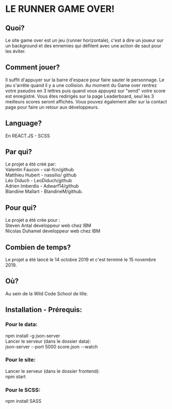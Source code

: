 # LE RUNNER GAME OVER!

## Quoi? 
Le site game over est un jeu (runner horizontale), c'est à dire un joueur sur un background et des ennemies qui défilent avec une action de saut pour les éviter. 

## Comment jouer? 
Il suffit d'appuyer sur la barre d'espace pour faire sauter le personnage. Le jeu s'arrête quand il y a une collision. Au moment du Game over rentrez votre pseudos en 3 lettres puis quand vous appuyez sur "send" votre score est enregistré. Vous êtes redirigés sur la page Leaderboard, seul les 3 meilleurs scores seront affichés. Vous pouvez également aller sur la contact page pour faire un retour aux développeurs. 

## Language? 
En REACT.JS - SCSS

## Par qui? 
Le projet a été créé par: <br/>
Valentin Faucon - val-fcn/github<br/>
Matthieu Hubert - nassilio/ github<br/>
Léo Diduch - LeoDiduch/github<br/>
Adrien Imberdis - Adwarf14/github<br/>
Blandine Mallart - BlandineM/github.

## Pour qui? 
Le projet a été crée pour : <br/>
Steven Antal developpeur web chez IBM <br/>
Nicolas Duhamel developpeur web chez IBM

## Combien de temps? 
Le projet a été lancé le 14 octobre 2019 et c'est terminé le 15 novembre 2019.

## Où? 
Au sein de la Wild Code School de lille.

## Installation - Prérequis:
### Pour le data:
npm install -g json-server <br/>
Lancer le serveur (dans le dossier data): <br/>
json-server --port 5000 score.json --watch 


### Pour le site:
Lancer le serveur (dans le dossier frontend):<br/>
npm start

### Pour le SCSS:
npm install SASS

